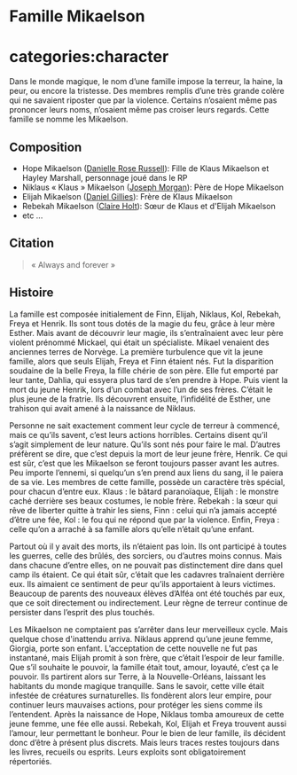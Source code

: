 # Famille Mikaelson

# categories:character

Dans le monde magique, le nom d’une famille impose la terreur, la haine, la peur, ou encore la tristesse. Des membres remplis d’une très grande colère qui ne savaient riposter que par la violence. Certains n’osaient même pas prononcer leurs noms, n’osaient même pas croiser leurs regards. Cette famille se nomme les Mikaelson.

## Composition

* Hope Mikaelson ([Danielle Rose Russell](https://fr.wikipedia.org/wiki/Danielle_Rose_Russell "Actrice et mannequin américaine")): Fille de Klaus Mikaelson et Hayley Marshall, personnage joué dans le RP
* Niklaus « Klaus » Mikaelson ([Joseph Morgan](https://fr.wikipedia.org/wiki/Joseph_Morgan "Acteur et réalisateur britannique")): Père de Hope Mikaelson
* Elijah Mikaelson ([Daniel Gillies](https://fr.wikipedia.org/wiki/Daniel_Gillies "Acteur, réalisateur de cinéma et scénariste néo-zélandais")): Frère de Klaus Mikaelson
* Rebekah Mikaelson ([Claire Holt](https://fr.wikipedia.org/wiki/Claire_Holt "Actrice américano-australienne")): Sœur de Klaus et d'Elijah Mikaelson
* etc ...

## Citation

> « Always and forever »

## Histoire

La famille est composée initialement de Finn, Elijah, Niklaus, Kol, Rebekah, Freya et Henrik. Ils sont tous dotés de la magie du feu, grâce à leur mère Esther. Mais avant de découvrir leur magie, ils s’entraînaient avec leur père violent prénommé Mickael, qui était un spécialiste. Mikael venaient des anciennes terres de Norvège. La première turbulence que vit la jeune famille, alors que seuls Elijah, Freya et Finn étaient nés. Fut la disparition soudaine de la belle Freya, la fille chérie de son père. Elle fut emporté par leur tante, Dahlia, qui essyera plus tard de s’en prendre à Hope. Puis vient la mort du jeune Henrik, lors d’un combat avec l’un de ses frères. C’était le plus jeune de la fratrie. Ils découvrent ensuite, l’infidélité de Esther, une trahison qui avait amené à la naissance de Niklaus. 

Personne ne sait exactement comment leur cycle de terreur à commencé, mais ce qu’ils savent, c’est leurs actions horribles. Certains disent qu’il s’agit simplement de leur nature. Qu’ils sont nés pour faire le mal. D’autres préfèrent se dire, que c’est depuis la mort de leur jeune frère, Henrik. Ce qui est sûr, c’est que les Mikaelson se feront toujours passer avant les autres. Peu importe l’ennemi, si quelqu’un s’en prend aux liens du sang, il le paiera de sa vie.
Les membres de cette famille, possède un caractère très spécial, pour chacun d’entre eux. Klaus : le bâtard paranoïaque, Elijah : le monstre caché derrière ses beaux costumes, le noble frère. Rebekah : la sœur qui rêve de liberter quitte à trahir les siens, Finn : celui qui n’a jamais accepté d’être une fée, Kol : le fou qui ne répond que par la violence. Enfin, Freya : celle qu’on a arraché à sa famille alors qu’elle n’était qu’une enfant. 

Partout où il y avait des morts, ils n’étaient pas loin. Ils ont participé à toutes les guerres, celle des brûlés, des sorciers, ou d’autres moins connus. Mais dans chacune d’entre elles, on ne pouvait pas distinctement dire dans quel camp ils étaient. Ce qui était sûr, c’était que les cadavres traînaient derrière eux. Ils aimaient ce sentiment de peur qu’ils apportaient à leurs victimes. Beaucoup de parents des nouveaux élèves d’Alféa ont été touchés par eux, que ce soit directement ou indirectement. Leur règne de terreur continue de persister dans l’esprit des plus touchés. 

Les Mikaelson ne comptaient pas s’arrêter dans leur merveilleux cycle. Mais quelque chose d'inattendu arriva. Niklaus apprend qu’une jeune femme, Giorgia, porte son enfant. L’acceptation de cette nouvelle ne fut pas instantané, mais Elijah promit à son frère, que c’était l’espoir de leur famille. Que s’il souhaite le pouvoir, la famille était tout, amour, loyauté, c’est ça le pouvoir. Ils partirent alors sur Terre, à la Nouvelle-Orléans, laissant les habitants du monde magique tranquille.
Sans le savoir, cette ville était infestée de créatures surnaturelles. Ils fondèrent alors leur empire,  pour continuer leurs mauvaises actions, pour protéger les siens comme ils l’entendent. Après la naissance de Hope, Niklaus tomba amoureux de cette jeune femme, une fée elle aussi. Rebekah, Kol, Elijah et Freya trouvent aussi l’amour, leur permettant le bonheur. Pour le bien de leur famille, ils décident donc d’être à présent plus discrets. Mais leurs traces restes toujours dans les livres, recueils ou esprits. Leurs exploits sont obligatoirement répertoriés.